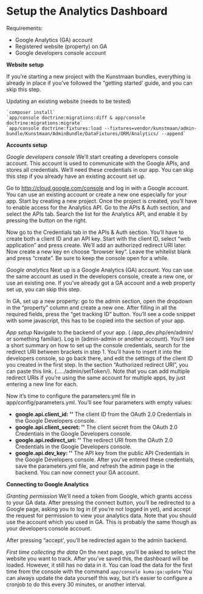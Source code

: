 # Setup the Analytics Dashboard
Requirements:
* Google Analytics (GA) account
* Registered website (property) on GA
* Google developers console account

**Website setup**

If you’re starting a new project with the Kunstmaan bundles, everything is already in place if you’ve followed the “getting started’ guide, and you can skip this step.

Updating an existing website
    (needs to be tested)

    `composer install`
    `app/console doctrine:migrations:diff & app/console doctrine:migrations:migrate`
    `app/console doctrine:fixtures:load --fixtures=vendor/kunstmaan/admin-bundle/Kunstmaan/AdminBundle/DataFixtures/ORM/Analytics/ --append`


**Accounts setup**

*Google developers console*
We’ll start creating a developers console account. This account is used to communicate with the Google APIs, and stores all credentials. We’ll need these credentials in our app. You can skip this step if you already have an existing account set up.

Go to http://cloud.google.com/console and log in with a Google account. You can use an existing account or create a new one especially for your app. Start by creating a new project. Once the project is created, you’ll have to enable access for the Analytics API. Go to the APIs & Auth section, and select the APIs tab. Search the list for the Analytics API, and enable it by pressing the button on the right.

Now go to the Credentials tab in the APIs & Auth section. You’ll have to create both a client ID and an API key. Start with the client ID, select “web application” and press create. We’ll add an authorized redirect URI later. Now create a new key en choose “browser key”. Leave the whitelist blank and press “create”. Be sure to keep the console open for a while.

*Google analytics*
Next up is a Google Analytics (GA) account. You can use the same account as used in the developers console, create a new one, or use an existing one. If you’ve already got a GA account and a web property set up, you can skip this step.

In GA, set up a new property: go to the admin section, open the dropdown in the “property” column and create a new one. After filling in all the required fields, press the “get tracking ID” button. You’ll see a code snippet with some javascript, this has to be copied into the section of your app.

*App setup*
Navigate to the backend of your app. ( /app_dev.php/en/admin/ or something familiar). Log in (admin-admin or another account). You’ll see a short summary on how to set up the console credentials, search for the redirect URI between brackets in step 1. You’ll have to insert it into the developers console, so go back there, and edit the settings of the client ID you created in the first step. In the section “Authorized redirect URI”, you can paste this link. (...../admin/setToken/). Note that you can add multiple redirect URIs if you’re using the same account for multiple apps, by just entering a new line for each.

Now it’s time to configure the parameters.yml file in app/config/parameters.yml. You’ll see four parameters with empty values:
* **google.api.client_id: ''** The client ID from the OAuth 2.0 Credentials in the Google Developers console.
* **google.api.client_secret: ''** The client secret from the OAuth 2.0 Credentials in the Google Developers console.
* **google.api.redirect_uri: ''** The redirect URI from the OAuth 2.0 Credentials in the Google Developers console.
* **google.api.dev_key: ''** The API key from the public API Credentials in the Google Developers console.
After you’ve entered these credentials, save the parameters.yml file, and refresh the admin page in the backend. You can now connect your GA account.

**Connecting to Google Analytics**

*Granting permission*
We’ll need a token from Google, which grants access to your GA data. After pressing the connect button, you’ll be redirected to a Google page, asking you to log in (if you’re not logged in yet), and accept the request for permission to view your analytics data. Note that you should use the account which you used in GA. This is probably the same though as your developers console account.

After pressing “accept’, you’ll be redirected again to the admin backend.

*First time collecting the data*
On the next page, you’ll be asked to select the website you want to track. After you’ve saved this, the dashboard will be loaded. However, it still has no data in it. You can load the data for the first time from the console with the command
    `app/console kuma:ga:update`
You can always update the data yourself this way, but it’s easier to configure a cronjob to do this every 30 minutes, or another interval.
